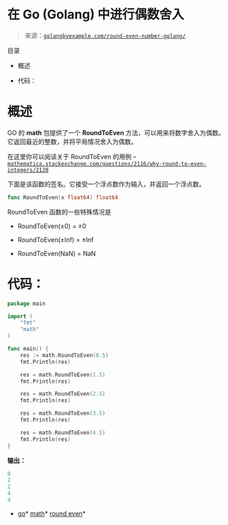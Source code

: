 <!--yml

类别：未分类

日期：2024-10-13 06:14:45

-->

# 在 Go (Golang) 中进行偶数舍入

> 来源：[`golangbyexample.com/round-even-number-golang/`](https://golangbyexample.com/round-even-number-golang/)

目录

+   概述

+   代码：

# **概述**

GO 的 **math** 包提供了一个 **RoundToEven** 方法，可以用来将数字舍入为偶数。它返回最近的整数，并将平局情况舍入为偶数。

在这里你可以阅读关于 RoundToEven 的用例 – [`mathematica.stackexchange.com/questions/2116/why-round-to-even-integers/2120`](https://mathematica.stackexchange.com/questions/2116/why-round-to-even-integers/2120)

下面是该函数的签名。它接受一个浮点数作为输入，并返回一个浮点数。

```go
func RoundToEven(x float64) float64
```

RoundToEven 函数的一些特殊情况是

+   RoundToEven(±0) = ±0

+   RoundToEven(±Inf) = ±Inf

+   RoundToEven(NaN) = NaN

# **代码：**

```go
package main

import (
    "fmt"
    "math"
)

func main() {
    res := math.RoundToEven(0.5)
    fmt.Println(res)

    res = math.RoundToEven(1.5)
    fmt.Println(res)

    res = math.RoundToEven(2.5)
    fmt.Println(res)

    res = math.RoundToEven(3.5)
    fmt.Println(res)

    res = math.RoundToEven(4.5)
    fmt.Println(res)
}
```

**输出：**

```go
0
2
2
4
4
```

+   [go](https://golangbyexample.com/tag/go/)*   [math](https://golangbyexample.com/tag/math/)*   [round even](https://golangbyexample.com/tag/round-even/)*
